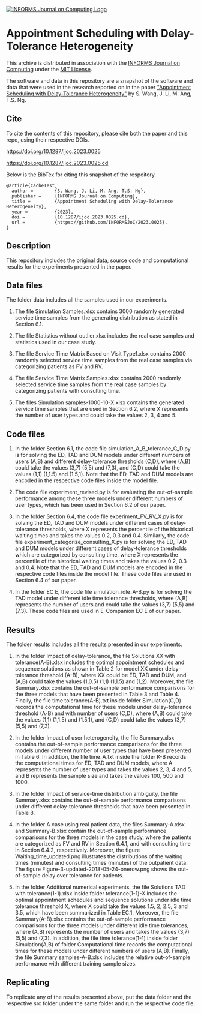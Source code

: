 [![INFORMS Journal on Computing Logo](https://INFORMSJoC.github.io/logos/INFORMS_Journal_on_Computing_Header.jpg)](https://pubsonline.informs.org/journal/ijoc)

# Appointment Scheduling with Delay-Tolerance Heterogeneity

This archive is distributed in association with the [INFORMS Journal on
Computing](https://pubsonline.informs.org/journal/ijoc) under the [MIT License](LICENSE).

The software and data in this repository are a snapshot of the software and data
that were used in the research reported on in the paper 
["Appointment Scheduling with Delay-Tolerance Heterogeneity"](https://doi.org/10.1287/ijoc.2023.0025) by S. Wang, J. Li, M. Ang, T.S. Ng. 


## Cite

To cite the contents of this repository, please cite both the paper and this repo, using their respective DOIs.

https://doi.org/10.1287/ijoc.2023.0025

https://doi.org/10.1287/ijoc.2023.0025.cd

Below is the BibTex for citing this snapshot of the respoitory.

```
@article{CacheTest,
  author =        {S. Wang, J. Li, M. Ang, T.S. Ng},
  publisher =     {INFORMS Journal on Computing},
  title =         {Appointment Scheduling with Delay-Tolerance Heterogeneity},
  year =          {2023},
  doi =           {10.1287/ijoc.2023.0025.cd},
  url =           {https://github.com/INFORMSJoC/2023.0025},
}  
```

## Description

This repository includes the original data, source code and computational results for the experiments presented in the paper.


## Data files

The folder data includes all the samples used in our experiments.

1. The file Simulation Samples.xlsx contains 3000 randomly generated service time samples from the generating distribution as stated in Section 6.1.

2. The file Statistics without outlier.xlsx includes the real case samples and statistics used in our case study.

3. The file Service Time Matrix Based on Visit Type1.xlsx contains 2000 randomly selected service time samples from the real case samples via categorizing patients as FV and RV.

4. The file Service Time Matrix Samples.xlsx contains 2000 randomly selected service time samples from the real case samples by categorizing patients with consulting time.

5. The files Simulation samples-1000-10-X.xlsx contains the generated service time samples that are used in Section 6.2, where X represents the number of user types and could take the values 2, 3, 4 and 5.

## Code files

1. In the folder Section 6.1, the code file simulation_A_B_tolerance_C_D.py is for solving the ED, TAD and DUM models under different numbers of users (A,B) and different delay-tolerance thresholds (C,D), where (A,B) could take the values (3,7) (5,5) and (7,3), and (C,D) could take the values (1,1) (1,1.5) and (1.5,1). Note that the ED, TAD and DUM models are encoded in the respective code files inside the model file.

2. The code file experiment_revised.py is for evaluating the out-of-sample performance among these three models under different numbers of user types, which has been used in Section 6.2 of our paper.

3. In the folder Section 6.4, the code file experiment_FV_RV_X.py is for solving the ED, TAD and DUM models under different cases of delay-tolerance thresholds, where X represents the percentile of the historical waiting times and takes the values 0.2, 0.3 and 0.4. Similarly, the code file experiment_categorize_consulting_X.py is for solving the ED, TAD and DUM models under different cases of delay-tolerance thresholds which are categorized by consulting time, where X represents the percentile of the historical waiting times and takes the values 0.2, 0.3 and 0.4.  Note that the ED, TAD and DUM models are encoded in the respective code files inside the model file. These code files are used in Section 6.4 of our paper.

4. In the folder EC E, the code file simulation_idle_A-B.py is for solving the TAD model under different idle time tolerance thresholds, where (A,B) represents the number of users and could take the values (3,7) (5,5) and (7,3). These code files are used in E-Companion EC E of our paper.



## Results

The folder results includes all the results presented in our experiments.

1. In the folder Impact of delay-tolerance, the file Solutions XX with tolerance(A-B).xlsx includes the optimal appointment schedules and sequence solutions as shown in Table 2 for model XX under delay-tolerance threshold (A-B), where XX could be ED, TAD and DUM, and (A,B) could take the values (1,0.5) (1,1) (1,1.5) and (1,2). Moreover, the file Summary.xlsx contains the out-of-sample performance comparisons for the three models that have been presented in Table 3 and Table 4. Finally, the file time tolerance(A-B).txt inside folder Simulation(C,D) records the computational time for these models under delay-tolerance threshold (A-B) and with number of users (C,D), where (A,B) could take the values (1,1) (1,1.5) and (1.5,1), and (C,D) could take the values (3,7) (5,5) and (7,3).
   
2. In the folder Impact of user heterogeneity, the file Summary.xlsx contains the out-of-sample performance comparisons for the three models under different number of user types that have been presented in Table 6. In addition, the file time_A.txt inside the folder K-B records the computational times for ED, TAD and DUM models, where A represents the number of user types and takes the values 2, 3, 4 and 5, and B represents the sample size and takes the values 100, 500 and 1000.
   
3. In the folder Impact of service-time distribution ambiguity, the file Summary.xlsx contains the out-of-sample performance comparisons under different delay-tolerance thresholds that have been presented in Table 8.
   
4. In the folder A case using real patient data, the files Summary-A.xlsx and Summary-B.xlsx contain the out-of-sample performance comparisons for the three models in the case study, where the patients are categorized as FV and RV in Section 6.4.1, and with consulting time in Section 6.4.2, respectively. Moreover, the figure Waiting_time_updated.png illustrates the distributions of the waiting times (minutes) and consulting times (minutes) of the outpatient data. The figure Figure-3-updated-2018-05-24-onerow.png shows the out-of-sample delay over tolerance for patients. 
   
5. In the folder Additional numerical experiments, the file Solutions TAD with tolerance(1-1).xlsx inside folder tolerance(1-1)-X includes the optimal appointment schedules and sequence solutions under idle time tolerance threshold X, where X could take the values 1.5, 2, 2.5, 3 and 3.5, which have been summarized in Table EC.1. Moreover, the file Summary(A-B).xlsx contains the out-of-sample performance comparisons for the three models under different idle time tolerances, where (A,B) represents the number of users and takes the values (3,7) (5,5) and (7,3). In addition, the file time tolerance(1-1) inside folder Simulation(A,B) of folder Computational time records the computational times for these models under different numbers of users (A,B). Finally, the file Summary samples-A-B.xlsx includes the relative out-of-sample performance with different training sample sizes.

## Replicating

To replicate any of the results presented above, put the data folder and the respective src folder under the same folder and run the respective code file.

